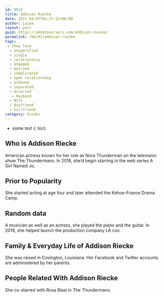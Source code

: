 ```yaml
---
id: 8622
title: Addison Riecke
date: 2021-04-07T05:37:12+00:00
author: Laima
layout: post
guid: https://ukdataservers.com/addison-riecke/
permalink: /04/07/addison-riecke
tags:
 - show love
  - unspecified
  - single
  - relationship
  - engaged
  - married
  - complicated
  - open relationship
  - widowed
  - separated
  - divorced
   - Husband
  - Wife
  - Boyfriend
  - Girlfriend
category: Guides
---
```


* some text
{: toc}


## Who is Addison Riecke
                  
                  
                  
American actress known for her role as Nora Thunderman on the television show The Thundermans. In 2018, she&#8217;d begin starring in the web series A Girl Named Jo.
                  
              
            
              
            
                
                
                
## Prior to Popularity
                  
                  
                  
She started acting at age four and later attended the Kehoe-France Drama Camp. 
                  
              
            
              
            
                
                
                
## Random data
                  
                  
                  
A musician as well as an actress, she played the piano and the guitar. In 2019, she helped launch the production company LÁ cov. 
                  
              
            
              
            
                
                
                
## Family & Everyday Life of Addison Riecke
                  
                  
                  
She was raised in Covington, Louisiana. Her Facebook and Twitter accounts are administered by her parents. 
                  
              
            
              
            
                
                
                
## People Related With Addison Riecke
                  
                  
                  
She co-starred with Rosa Blasi in The Thundermans. 
                  
              
            
              
            
                
              
            
              
              
            
            
              
            
          
          
          